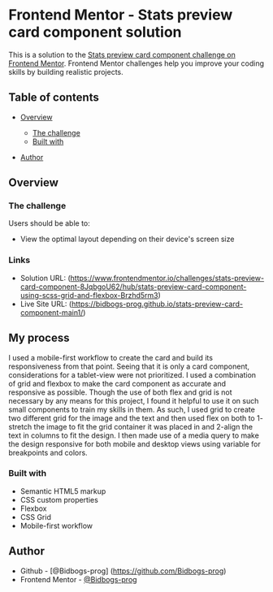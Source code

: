 # Frontend Mentor - Stats preview card component solution

This is a solution to the [Stats preview card component challenge on Frontend Mentor](https://www.frontendmentor.io/challenges/stats-preview-card-component-8JqbgoU62). Frontend Mentor challenges help you improve your coding skills by building realistic projects. 

## Table of contents

- [Overview](#overview)
  - [The challenge](#the-challenge)
  - [Built with](#built-with)
  
- [Author](#author)




## Overview

### The challenge

Users should be able to:

- View the optimal layout depending on their device's screen size


### Links

- Solution URL: (https://www.frontendmentor.io/challenges/stats-preview-card-component-8JqbgoU62/hub/stats-preview-card-component-using-scss-grid-and-flexbox-Brzhd5rm3)
- Live Site URL: (https://bidbogs-prog.github.io/stats-preview-card-component-main1/)

## My process
I used a mobile-first workflow to create the card and build its responsiveness from that point. Seeing that it is only a card component, considerations for a tablet-view were not prioritized. I used a combination of grid and flexbox to make the card component as accurate and responsive as possible. Though the use of both flex and grid is not necessary by any means for this project, I found it helpful to use it on such small components to train my skills in them. As such, I used grid to create two different grid for the image and the text and then used flex on both to 1- stretch the image to fit the grid container it was placed in and 2-align the text in columns to fit the design. I then made use of a media query to make the design responsive for both mobile and desktop views using variable for breakpoints and colors.

### Built with

- Semantic HTML5 markup
- CSS custom properties
- Flexbox
- CSS Grid
- Mobile-first workflow



## Author

- Github - [@Bidbogs-prog] (https://github.com/Bidbogs-prog)
- Frontend Mentor - [@Bidbogs-prog](https://www.frontendmentor.io/profile/Bidbogs-prog)


